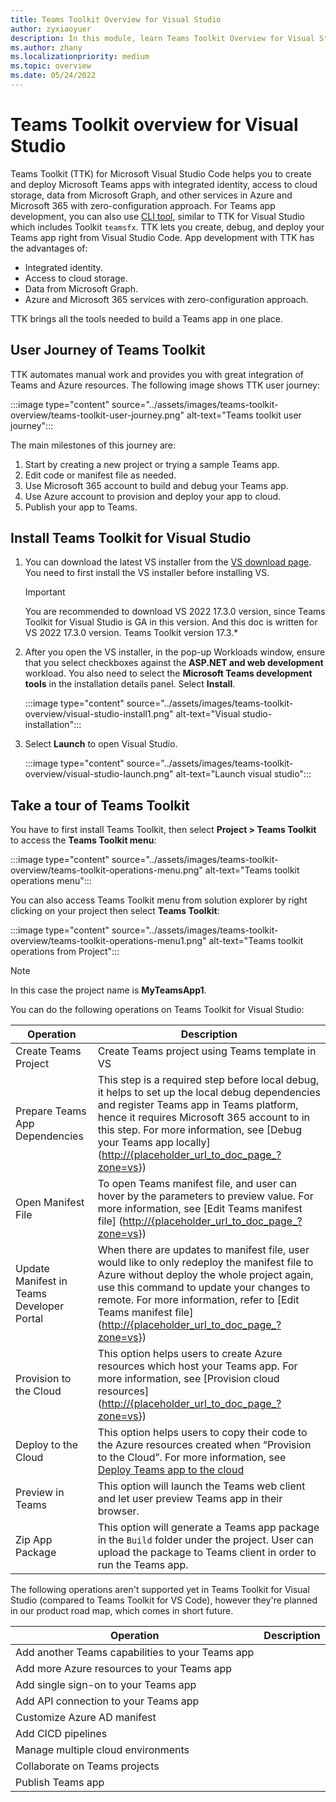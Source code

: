 ```yaml
---
title: Teams Toolkit Overview for Visual Studio
author: zyxiaoyuer
description: In this module, learn Teams Toolkit Overview for Visual Studio
ms.author: zhany
ms.localizationpriority: medium
ms.topic: overview
ms.date: 05/24/2022
---
```


# Teams Toolkit overview for Visual Studio

Teams Toolkit (TTK) for Microsoft Visual Studio Code helps you to create and deploy Microsoft Teams apps with integrated identity, access to cloud storage, data from Microsoft Graph, and other services in Azure and Microsoft 365 with zero-configuration approach. For Teams app development, you can also use [CLI tool](https://github.com/OfficeDev/TeamsFx/blob/dev/docs/cli/user-manual.md), similar to TTK for Visual Studio which includes Toolkit `teamsfx`. TTK lets you create, debug, and deploy your Teams app right from Visual Studio Code. App development with TTK has the advantages of:

* Integrated identity.
* Access to cloud storage.
* Data from Microsoft Graph.
* Azure and Microsoft 365 services with zero-configuration approach.

TTK brings all the tools needed to build a Teams app in one place.

## User Journey of Teams Toolkit

TTK automates manual work and provides you with great integration of Teams and Azure resources. The following image shows TTK user journey:

:::image type="content" source="../assets/images/teams-toolkit-overview/teams-toolkit-user-journey.png" alt-text="Teams toolkit user journey":::

The main milestones of this journey are:

1. Start by creating a new project or trying a sample Teams app.
1. Edit code or manifest file as needed.
1. Use Microsoft 365 account to build and debug your Teams app.
1. Use Azure account to provision and deploy your app to cloud.
1. Publish your app to Teams.

## Install Teams Toolkit for Visual Studio

1. You can download the latest VS installer from the [VS download page](https://visualstudio.microsoft.com/vs/preview/). You need to first install the VS installer before installing VS.

    > [!IMPORTANT]
    > You are recommended to download VS 2022 17.3.0 version, since Teams Toolkit for Visual Studio is GA in this version. And this doc is written for VS 2022 17.3.0 version. Teams Toolkit version 17.3.*

2. After you open the VS installer, in the pop-up Workloads window, ensure that you select checkboxes against the **ASP.NET and web development** workload. You also need to select the **Microsoft Teams development tools** in the installation details panel. Select **Install**.

   :::image type="content" source="../assets/images/teams-toolkit-overview/visual-studio-install1.png" alt-text="Visual studio-installation":::

3. Select **Launch** to open Visual Studio.

    :::image type="content" source="../assets/images/teams-toolkit-overview/visual-studio-launch.png" alt-text="Launch visual studio":::

## Take a tour of Teams Toolkit

You have to first install Teams Toolkit, then select **Project > Teams Toolkit** to access the **Teams Toolkit menu**:

:::image type="content" source="../assets/images/teams-toolkit-overview/teams-toolkit-operations-menu.png" alt-text="Teams toolkit operations menu":::

You can also access Teams Toolkit menu from solution explorer by right clicking on your project then select **Teams Toolkit**:

:::image type="content" source="../assets/images/teams-toolkit-overview/teams-toolkit-operations-menu1.png" alt-text="Teams toolkit operations from Project":::

> [!NOTE]
> In this case the project name is **MyTeamsApp1**.

You can do the following operations on Teams Toolkit for Visual Studio:

|Operation  |Description  |
|---------|---------|
|Create Teams Project     |Create Teams project using Teams template in VS         |
|Prepare Teams App Dependencies     |This step is a required step before local debug, it helps to set up the local debug dependencies and register Teams app in Teams platform, hence it requires Microsoft 365 account to in this step. For more information, see [Debug your Teams app locally] (<http://{placeholder_url_to_doc_page_?zone=vs>})         |
|Open Manifest File     |To open Teams manifest file, and user can hover by the parameters to preview value. For more information, see [Edit Teams manifest file] (<http://{placeholder_url_to_doc_page_?zone=vs>})         |
|Update Manifest in Teams Developer Portal     |When there are updates to manifest file, user would like to only redeploy the manifest file to Azure without deploy the whole project again, use this command to update your changes to remote. For more information, refer to [Edit Teams manifest file] (<http://{placeholder_url_to_doc_page_?zone=vs>})         |
|Provision to the Cloud     |This option helps users to create Azure resources which host your Teams app. For more information, see [Provision cloud resources] (<http://{placeholder_url_to_doc_page_?zone=vs>})         |
|Deploy to the Cloud     |This option helps users to copy their code to the Azure resources created when “Provision to the Cloud”. For more information, see [Deploy Teams app to the cloud](http://{placeholder_url_to_doc_page_?zone=vs})         |
|Preview in Teams     |This option will launch the Teams web client and let user preview Teams app in their browser.         |
|Zip App Package     |This option will generate a Teams app package in the `Build` folder under the project. User can upload the package to Teams client in order to run the Teams app.         |

The following operations aren't supported yet in Teams Toolkit for Visual Studio (compared to Teams Toolkit for VS Code), however they're planned in our product road map, which comes in short future.

|Operation  |Description  |
|---------|---------|
|Add another Teams capabilities to your Teams app     |        |
|Add more Azure resources to your Teams app     |         |
|Add single sign-on to your Teams app     |      |
|Add API connection to your Teams app     |        |
|Customize Azure AD manifest     |         |
|Add CICD pipelines     |       |
|Manage multiple cloud environments     |         |
|Collaborate on Teams projects     |         |
|Publish Teams app     |         |
